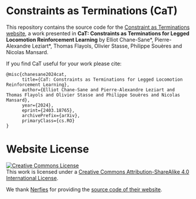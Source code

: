 # Constraints as Terminations (CaT)

This repository contains the source code for the [Constraint as Terminations website](https://constraints-as-terminations.github.io), a work presented in **CaT: Constraints as Terminations for Legged Locomotion Reinforcement Learning** by  Elliot Chane-Sane\*, Pierre-Alexandre Leziart\*, Thomas Flayols, Olivier Stasse, Philippe Souères and Nicolas Mansard.

If you find CaT useful for your work please cite:
```
@misc{chanesane2024cat,
      title={CaT: Constraints as Terminations for Legged Locomotion Reinforcement Learning},
      author={Elliot Chane-Sane and Pierre-Alexandre Leziart and Thomas Flayols and Olivier Stasse and Philippe Souères and Nicolas Mansard},
      year={2024},
      eprint={2403.18765},
      archivePrefix={arXiv},
      primaryClass={cs.RO}
}
```

# Website License
<a rel="license" href="http://creativecommons.org/licenses/by-sa/4.0/"><img alt="Creative Commons License" style="border-width:0" src="https://i.creativecommons.org/l/by-sa/4.0/88x31.png" /></a><br />This work is licensed under a <a rel="license" href="http://creativecommons.org/licenses/by-sa/4.0/">Creative Commons Attribution-ShareAlike 4.0 International License</a>.

We thank [Nerfies](https://nerfies.github.io) for providing the [source code of their website](https://github.com/nerfies/nerfies.github.io).
